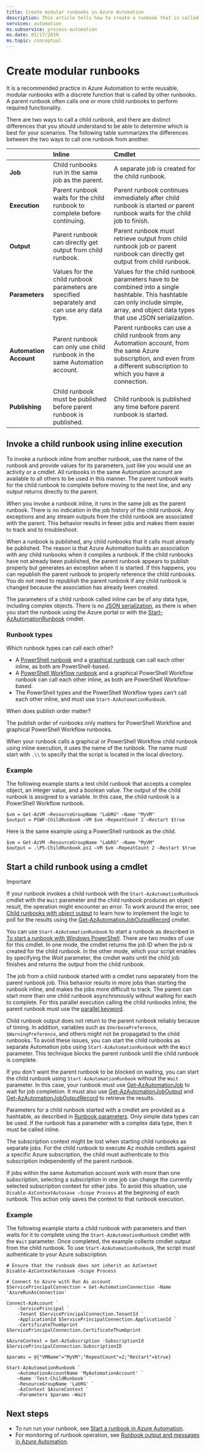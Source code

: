 ```yaml
---
title: Create modular runbooks in Azure Automation
description: This article tells how to create a runbook that is called by another runbook.
services: automation
ms.subservice: process-automation
ms.date: 01/17/2019
ms.topic: conceptual
---
```

# Create modular runbooks

It is a recommended practice in Azure Automation to write reusable, modular runbooks with a discrete function that is called by other runbooks. A parent runbook often calls one or more child runbooks to perform required functionality. 

There are two ways to call a child runbook, and there are distinct differences that you should understand to be able to determine which is best for your scenarios. The following table summarizes the differences between the two ways to call one runbook from another.

|  | Inline | Cmdlet |
|:--- |:--- |:--- |
| **Job** |Child runbooks run in the same job as the parent. |A separate job is created for the child runbook. |
| **Execution** |Parent runbook waits for the child runbook to complete before continuing. |Parent runbook continues immediately after child runbook is started *or* parent runbook waits for the child job to finish. |
| **Output** |Parent runbook can directly get output from child runbook. |Parent runbook must retrieve output from child runbook job *or* parent runbook can directly get output from child runbook. |
| **Parameters** |Values for the child runbook parameters are specified separately and can use any data type. |Values for the child runbook parameters have to be combined into a single hashtable. This hashtable can only include simple, array, and object data types that use JSON serialization. |
| **Automation Account** |Parent runbook can only use child runbook in the same Automation account. |Parent runbooks can use a child runbook from any Automation account, from the same Azure subscription, and even from a different subscription to which you have a connection. |
| **Publishing** |Child runbook must be published before parent runbook is published. |Child runbook is published any time before parent runbook is started. |

## Invoke a child runbook using inline execution

To invoke a runbook inline from another runbook, use the name of the runbook and provide values for its parameters, just like you would use an activity or a cmdlet. All runbooks in the same Automation account are available to all others to be used in this manner. The parent runbook waits for the child runbook to complete before moving to the next line, and any output returns directly to the parent.

When you invoke a runbook inline, it runs in the same job as the parent runbook. There is no indication in the job history of the child runbook. Any exceptions and any stream outputs from the child runbook are associated with the parent. This behavior results in fewer jobs and makes them easier to track and to troubleshoot.

When a runbook is published, any child runbooks that it calls must already be published. The reason is that Azure Automation builds an association with any child runbooks when it compiles a runbook. If the child runbooks have not already been published, the parent runbook appears to publish properly but generates an exception when it is started. If this happens, you can republish the parent runbook to properly reference the child runbooks. You do not need to republish the parent runbook if any child runbook is changed because the association has already been created.

The parameters of a child runbook called inline can be of any data type, including complex objects. There is no [JSON serialization](start-runbooks.md#work-with-runbook-parameters), as there is when you start the runbook using the Azure portal or with the [Start-AzAutomationRunbook](/powershell/module/Az.Automation/Start-AzAutomationRunbook) cmdlet.

### Runbook types

Which runbook types can call each other?

* A [PowerShell runbook](automation-runbook-types.md#powershell-runbooks) and a [graphical runbook](automation-runbook-types.md#graphical-runbooks) can call each other inline, as both are PowerShell-based.
* A [PowerShell Workflow runbook](automation-runbook-types.md#powershell-workflow-runbooks) and a graphical PowerShell Workflow runbook can call each other inline, as both are PowerShell Workflow-based.
* The PowerShell types and the PowerShell Workflow types can't call each other inline, and must use `Start-AzAutomationRunbook`.

When does publish order matter?

The publish order of runbooks only matters for PowerShell Workflow and graphical PowerShell Workflow runbooks.

When your runbook calls a graphical or PowerShell Workflow child runbook using inline execution, it uses the name of the runbook. The name must start with `.\\` to specify that the script is located in the local directory.

### Example

The following example starts a test child runbook that accepts a complex object, an integer value, and a boolean value. The output of the child runbook is assigned to a variable. In this case, the child runbook is a PowerShell Workflow runbook.

```azurepowershell-interactive
$vm = Get-AzVM –ResourceGroupName "LabRG" –Name "MyVM"
$output = PSWF-ChildRunbook –VM $vm –RepeatCount 2 –Restart $true
```

Here is the same example using a PowerShell runbook as the child.

```azurepowershell-interactive
$vm = Get-AzVM –ResourceGroupName "LabRG" –Name "MyVM"
$output = .\PS-ChildRunbook.ps1 –VM $vm –RepeatCount 2 –Restart $true
```

## Start a child runbook using a cmdlet

> [!IMPORTANT]
> If your runbook invokes a child runbook with the `Start-AzAutomationRunbook` cmdlet with the `Wait` parameter and the child runbook produces an object result, the operation might encounter an error. To work around the error, see [Child runbooks with object output](troubleshoot/runbooks.md#child-runbook-object) to learn how to implement the logic to poll for the results using the [Get-AzAutomationJobOutputRecord](/powershell/module/az.automation/get-azautomationjoboutputrecord) cmdlet.

You can use `Start-AzAutomationRunbook` to start a runbook as described in [To start a runbook with Windows PowerShell](start-runbooks.md#start-a-runbook-with-powershell). There are two modes of use for this cmdlet. In one mode, the cmdlet returns the job ID when the job is created for the child runbook. In the other mode, which your script enables by specifying the *Wait* parameter, the cmdlet waits until the child job finishes and returns the output from the child runbook.

The job from a child runbook started with a cmdlet runs separately from the parent runbook job. This behavior results in more jobs than starting the runbook inline, and makes the jobs more difficult to track. The parent can start more than one child runbook asynchronously without waiting for each to complete. For this parallel execution calling the child runbooks inline, the parent runbook must use the [parallel keyword](automation-powershell-workflow.md#use-parallel-processing).

Child runbook output does not return to the parent runbook reliably because of timing. In addition, variables such as `$VerbosePreference`, `$WarningPreference`, and others might not be propagated to the child runbooks. To avoid these issues, you can start the child runbooks as separate Automation jobs using `Start-AzAutomationRunbook` with the `Wait` parameter. This technique blocks the parent runbook until the child runbook is complete.

If you don't want the parent runbook to be blocked on waiting, you can start the child runbook using `Start-AzAutomationRunbook` without the `Wait` parameter. In this case, your runbook must use [Get-AzAutomationJob](/powershell/module/az.automation/get-azautomationjob) to wait for job completion. It must also use [Get-AzAutomationJobOutput](/powershell/module/az.automation/get-azautomationjoboutput) and [Get-AzAutomationJobOutputRecord](/powershell/module/az.automation/get-azautomationjoboutputrecord) to retrieve the results.

Parameters for a child runbook started with a cmdlet are provided as a hashtable, as described in [Runbook parameters](start-runbooks.md#work-with-runbook-parameters). Only simple data types can be used. If the runbook has a parameter with a complex data type, then it must be called inline.

The subscription context might be lost when starting child runbooks as separate jobs. For the child runbook to execute Az module cmdlets against a specific Azure subscription, the child must authenticate to this subscription independently of the parent runbook.

If jobs within the same Automation account work with more than one subscription, selecting a subscription in one job can change the currently selected subscription context for other jobs. To avoid this situation, use `Disable-AzContextAutosave –Scope Process` at the beginning of each runbook. This action only saves the context to that runbook execution.

### Example

The following example starts a child runbook with parameters and then waits for it to complete using the `Start-AzAutomationRunbook` cmdlet with the `Wait` parameter. Once completed, the example collects cmdlet output from the child runbook. To use `Start-AzAutomationRunbook`, the script must authenticate to your Azure subscription.

```azurepowershell-interactive
# Ensure that the runbook does not inherit an AzContext
Disable-AzContextAutosave –Scope Process

# Connect to Azure with Run As account
$ServicePrincipalConnection = Get-AutomationConnection -Name 'AzureRunAsConnection'

Connect-AzAccount `
    -ServicePrincipal `
    -Tenant $ServicePrincipalConnection.TenantId `
    -ApplicationId $ServicePrincipalConnection.ApplicationId `
    -CertificateThumbprint $ServicePrincipalConnection.CertificateThumbprint

$AzureContext = Get-AzSubscription -SubscriptionId $ServicePrincipalConnection.SubscriptionID

$params = @{"VMName"="MyVM";"RepeatCount"=2;"Restart"=$true}

Start-AzAutomationRunbook `
    –AutomationAccountName 'MyAutomationAccount' `
    –Name 'Test-ChildRunbook' `
    -ResourceGroupName 'LabRG' `
    -AzContext $AzureContext `
    –Parameters $params –Wait
```

## Next steps

* To run run your runbook, see [Start a runbook in Azure Automation](start-runbooks.md).
* For monitoring of runbook operation, see [Runbook output and messages in Azure Automation](automation-runbook-output-and-messages.md).